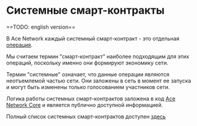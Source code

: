 # Системные смарт-контракты

==TODO: english version==

В Ace Network каждый системный смарт-контракт - это отдельная [операция][1].

Мы считаем термин "смарт-контракт" наиболее подходящим для этих операций, поскольку именно они формируют экономику сети.

Термин "системные" означает, что данные операции являются неотъемлемой частью сети. Они заложены в сеть в момент ее запуска и могут быть изменены только голосованием участников сети.

Логика работы системных смарт-контрактов заложена в код [Ace Network Core][2] и является публично доступной информацией.

Полный список системных смарт-контрактов доступен [здесь][3]

[1]: ../glossary/operations.md
[2]: ../software/index.md#ace-network-core
[3]: ../list-of-operations/index.md